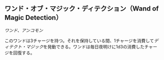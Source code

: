 ## ワンド・オブ・マジック・ディテクション（Wand of Magic Detection）
*ワンド、アンコモン*

このワンドは3チャージを持つ。それを保持している間、1チャージを消費して*ディテクト・マジック*を発動できる。ワンドは毎日夜明けに1d3の消費したチャージを回復する。